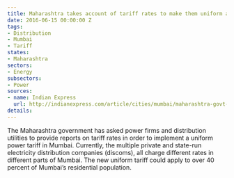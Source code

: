 ```yaml
---
title: Maharashtra takes account of tariff rates to make them uniform across Mumbai
date: 2016-06-15 00:00:00 Z
tags:
- Distribution
- Mumbai
- Tariff
states:
- Maharashtra
sectors:
- Energy
subsectors:
- Power
sources:
- name: Indian Express
  url: http://indianexpress.com/article/cities/mumbai/maharashtra-govt-electricity-power-tarrif-plan-best-merc-2844243/
details: 
---
```


The Maharashtra government has asked power firms and distribution utilities to provide reports on tariff rates in order to implement a uniform power tariff in Mumbai. Currently, the multiple private and state-run electricity distribution companies (discoms), all charge different rates in different parts of Mumbai. The new uniform tariff could apply to over 40 percent of Mumbai’s residential population.
